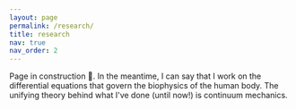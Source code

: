 ```yaml
---
layout: page
permalink: /research/
title: research
nav: true
nav_order: 2
---
```


Page in construction 🚧. In the meantime, I can say that I work on the differential equations that govern the biophysics of the human body. The unifying theory behind what I've done (until now!) is continuum mechanics.
